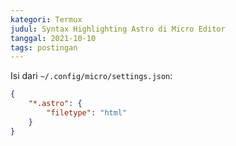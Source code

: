 ```yaml
---
kategori: Termux
judul: Syntax Highlighting Astro di Micro Editor
tanggal: 2021-10-10
tags: postingan
---
```


Isi dari `~/.config/micro/settings.json`:

```json
{
	"*.astro": {
		"filetype": "html"
	}
}
```
